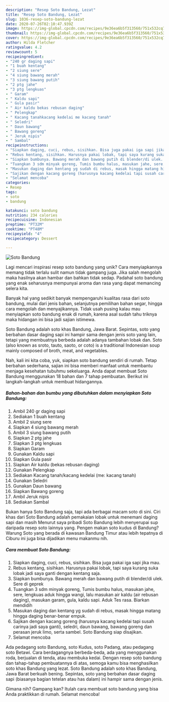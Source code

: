 ```yaml
---
description: "Resep Soto Bandung, Lezat"
title: "Resep Soto Bandung, Lezat"
slug: 1036-resep-soto-bandung-lezat
date: 2020-07-26T02:10:47.939Z
image: https://img-global.cpcdn.com/recipes/9e36ea6b5f313560/751x532cq70/soto-bandung-foto-resep-utama.jpg
thumbnail: https://img-global.cpcdn.com/recipes/9e36ea6b5f313560/751x532cq70/soto-bandung-foto-resep-utama.jpg
cover: https://img-global.cpcdn.com/recipes/9e36ea6b5f313560/751x532cq70/soto-bandung-foto-resep-utama.jpg
author: Hilda Fletcher
ratingvalue: 4.2
reviewcount: 5
recipeingredient:
- "240 gr daging sapi"
- "1 buah kentang"
- "2 siung sere"
- "4 siung bawang merah"
- "3 siung bawang putih"
- "2 ptg jahe"
- "3 ptg lengkuas"
- " Garam"
- " Kaldu sapi"
- " Gula pasir"
- " Air kaldu bekas rebusan daging"
- " Pelengkap"
- " Kacang tanahkacang kedelai me kacang tanah"
- " Seledri"
- " Daun bawang"
- " Bawang goreng"
- " Jeruk nipis"
- " Sambal"
recipeinstructions:
- "Siapkan daging, cuci, rebus, sisihkan. Bisa juga pakai iga sapi jika mau."
- "Rebus kentang, sisihkan. Harusnya pakai lobak, tapi saya kurang suka lobak jadi saya ganti dengan kentang saja."
- "Siapkan bumbunya. Bawang merah dan bawang putih di blender/di ulek. Sere di geprek"
- "Tuangkan 3 sdm minyak goreng, Tumis bumbu halus, masukan jahe, sere, lengkuas aduk hingga wangi, lalu masukan air kaldu (air rebusan daging), masukan garam, gula, kaldu sapi. Aduk Tes rasa. Biarkan mendidih"
- "Masukan daging dan kentang yg sudah di rebus, masak hingga matang hingga daging benar-benar empuk."
- "Sajikan dengan kacang goreng (harusnya kacang kedelai tapi susah carinya jadi saya ganti), seledri, daun bawang, bawang goreng dan perasan jeruk limo, serta sambel. Soto Bandung siap disajikan."
- "Selamat mencoba"
categories:
- Resep
tags:
- soto
- bandung

katakunci: soto bandung 
nutrition: 234 calories
recipecuisine: Indonesian
preptime: "PT32M"
cooktime: "PT48M"
recipeyield: "4"
recipecategory: Dessert

---
```



![Soto Bandung](https://img-global.cpcdn.com/recipes/9e36ea6b5f313560/751x532cq70/soto-bandung-foto-resep-utama.jpg)

Lagi mencari inspirasi resep soto bandung yang unik? Cara menyiapkannya memang tidak terlalu sulit namun tidak gampang juga. Jika salah mengolah maka hasilnya akan hambar dan bahkan tidak sedap. Padahal soto bandung yang enak seharusnya mempunyai aroma dan rasa yang dapat memancing selera kita.

Banyak hal yang sedikit banyak mempengaruhi kualitas rasa dari soto bandung, mulai dari jenis bahan, selanjutnya pemilihan bahan segar, hingga cara mengolah dan menyajikannya. Tidak usah pusing kalau mau menyiapkan soto bandung enak di rumah, karena asal sudah tahu triknya maka hidangan ini bisa jadi sajian istimewa.

Soto Bandung adalah soto khas Bandung, Jawa Barat. Sepintas, soto yang berbahan dasar daging sapi ini hampir sama dengan jenis soto yang lain, tetapi yang membuatnya berbeda adalah adanya tambahan lobak dan. Soto (also known as sroto, tauto, saoto, or coto) is a traditional Indonesian soup mainly composed of broth, meat, and vegetables.


Nah, kali ini kita coba, yuk, siapkan soto bandung sendiri di rumah. Tetap berbahan sederhana, sajian ini bisa memberi manfaat untuk membantu menjaga kesehatan tubuhmu sekeluarga. Anda dapat membuat Soto Bandung menggunakan 18 bahan dan 7 tahap pembuatan. Berikut ini langkah-langkah untuk membuat hidangannya.

<!--inarticleads1-->

##### Bahan-bahan dan bumbu yang dibutuhkan dalam menyiapkan Soto Bandung:

1. Ambil 240 gr daging sapi
1. Sediakan 1 buah kentang
1. Ambil 2 siung sere
1. Siapkan 4 siung bawang merah
1. Ambil 3 siung bawang putih
1. Siapkan 2 ptg jahe
1. Siapkan 3 ptg lengkuas
1. Siapkan  Garam
1. Gunakan  Kaldu sapi
1. Siapkan  Gula pasir
1. Siapkan  Air kaldu (bekas rebusan daging)
1. Gunakan  Pelengkap
1. Sediakan  Kacang tanah/kacang kedelai (me: kacang tanah)
1. Gunakan  Seledri
1. Gunakan  Daun bawang
1. Siapkan  Bawang goreng
1. Ambil  Jeruk nipis
1. Sediakan  Sambal


Bukan hanya Soto Bandung saja, tapi ada berbagai macam soto di sini. Ciri khas dari Soto Bandung adalah pemakaian lobak untuk menemani daging sapi dan masih Menurut saya pribadi Soto Bandung lebih menyerupai sup daripada resep soto lainnya yang. Pengen makan soto kudus di Bandung? Warung Soto yang berada di kawasan Bandung Timur atau lebih tepatnya di Ciburu ini juga bisa dijadikan menu makanmu nih. 

<!--inarticleads2-->

##### Cara membuat Soto Bandung:

1. Siapkan daging, cuci, rebus, sisihkan. Bisa juga pakai iga sapi jika mau.
1. Rebus kentang, sisihkan. Harusnya pakai lobak, tapi saya kurang suka lobak jadi saya ganti dengan kentang saja.
1. Siapkan bumbunya. Bawang merah dan bawang putih di blender/di ulek. Sere di geprek
1. Tuangkan 3 sdm minyak goreng, Tumis bumbu halus, masukan jahe, sere, lengkuas aduk hingga wangi, lalu masukan air kaldu (air rebusan daging), masukan garam, gula, kaldu sapi. Aduk Tes rasa. Biarkan mendidih
1. Masukan daging dan kentang yg sudah di rebus, masak hingga matang hingga daging benar-benar empuk.
1. Sajikan dengan kacang goreng (harusnya kacang kedelai tapi susah carinya jadi saya ganti), seledri, daun bawang, bawang goreng dan perasan jeruk limo, serta sambel. Soto Bandung siap disajikan.
1. Selamat mencoba


Ada pedagang soto Bandung, soto Kudus, soto Padang, atau pedagang soto Betawi. Cara berdagangnya berbeda-beda, ada yang menggunakan roda, berjualan di tenda, atau membuka kedai. Dengan resep soto bandung dan tahap-tahap pembuatannya di atas, semoga kamu bisa menghasilkan soto khas Bandung yang lezat. Soto Bandung adalah soto khas Bandung, Jawa Barat berkuah bening. Sepintas, soto yang berbahan dasar daging sapi (biasanya bagian tetelan atau has dalam) ini hampir sama dengan jenis. 

Gimana nih? Gampang kan? Itulah cara membuat soto bandung yang bisa Anda praktikkan di rumah. Selamat mencoba!

